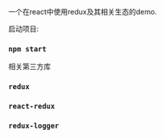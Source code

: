 一个在react中使用redux及其相关生态的demo.

启动项目:
### `npm start`

相关第三方库
### `redux`
### `react-redux`
### `redux-logger`